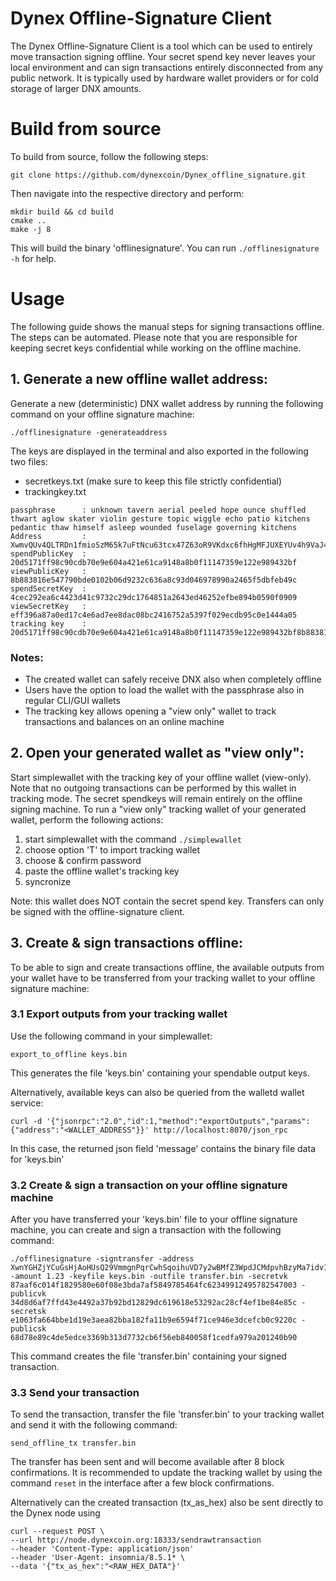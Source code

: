 # Dynex Offline-Signature Client

The Dynex Offline-Signature Client is a tool which can be used to entirely move transaction signing offline. Your secret spend key never leaves your local environment and can sign transactions entirely disconnected from any public network. It is typically used by hardware wallet providers or for cold storage of larger DNX amounts.

# Build from source

To build from source, follow the following steps:

```
git clone https://github.com/dynexcoin/Dynex_offline_signature.git
``` 

Then navigate into the respective directory and perform:

``` 
mkdir build && cd build
cmake ..
make -j 8
``` 

This will build the binary 'offlinesignature'. You can run ```./offlinesignature -h``` for help.

# Usage

The following guide shows the manual steps for signing transactions offline. The steps can be automated. Please note that you are responsible for keeping secret keys confidential while working on the offline machine. 

## 1. Generate a new offline wallet address:

Generate a new (deterministic) DNX wallet address by running the following command on your offline signature machine:

``` 
./offlinesignature -generateaddress 
``` 

The keys are displayed in the terminal and also exported in the following two files:

- secretkeys.txt (make sure to keep this file strictly confidential)
- trackingkey.txt

```
passphrase      : unknown tavern aerial peeled hope ounce shuffled thwart aglow skater violin gesture topic wiggle echo patio kitchens pedantic thaw himself asleep wounded fuselage governing kitchens
Address         : XwmvQUv4QLTRDn1fmioSzM65k7uFtNcu63tcx47Z63oR9VKdxc6fhHgMFJUXEYUv4h9VaJ4No4sapMAx6ExafKBK2YwVXDxjk
spendPublicKey  : 20d5171ff98c90cdb70e9e604a421e61ca9148a8b0f11147359e122e989432bf
viewPublicKey   : 8b883816e547790bde0102b06d9232c636a8c93d046978990a2465f5dbfeb49c
spendSecretKey  : 4cec292ea6c4423d41c9732c29dc1764851a2643ed46252efbe894b0590f0909
viewSecretKey   : eff396a87a0ed17c4e6ad7ee8dac08bc2416752a5397f029ecdb95c0e1444a05
tracking key    : 20d5171ff98c90cdb70e9e604a421e61ca9148a8b0f11147359e122e989432bf8b883816e547790bde0102b06d9232c636a8c93d046978990a2465f5dbfeb49c0000000000000000000000000000000000000000000000000000000000000000eff396a87a0ed17c4e6ad7ee8dac08bc2416752a5397f029ecdb95c0e1444a05
````

### Notes: 
- The created wallet can safely receive DNX also when completely offline
- Users have the option to load the wallet with the passphrase also in regular CLI/GUI wallets
- The tracking key allows opening a "view only" wallet to track transactions and balances on an online machine

## 2. Open your generated wallet as "view only":

Start simplewallet with the tracking key of your offline wallet (view-only). Note that no outgoing transactions can be performed by this wallet in tracking mode. The secret spendkeys will remain entirely on the offline signing machine. To run a "view only" tracking wallet of your generated wallet, perform the following actions:

1. start simplewallet with the command ```./simplewallet```
2. choose option 'T' to import tracking wallet
3. choose & confirm password
4. paste the offline wallet's tracking key
5. syncronize

Note: this wallet does NOT contain the secret spend key. Transfers can only be signed with the offline-signature client.

## 3. Create & sign transactions offline:

To be able to sign and create transactions offline, the available outputs from your wallet have to be transferred from your tracking wallet to your offline signature machine:

### 3.1 Export outputs from your tracking wallet

Use the following command in your simplewallet:

```
export_to_offline keys.bin
```

This generates the file 'keys.bin' containing your spendable output keys.

Alternatively, available keys can also be queried from the walletd wallet service:

```
curl -d '{"jsonrpc":"2.0","id":1,"method":"exportOutputs","params":{"address":"<WALLET_ADDRESS"}}' http://localhost:8070/json_rpc
```

In this case, the returned json field 'message' contains the binary file data for 'keys.bin'

### 3.2 Create & sign a transaction on your offline signature machine


After you have transferred your 'keys.bin' file to your offline signature machine, you can create and sign a transaction with the following command:


``` 
./offlinesignature -signtransfer -address XwnYGHZjYCuGsHjAoHUsQ29VmmgnPqrCwhSqoihuVD7y2wBMfZ3WpdJCMdpvhBzyMa7idv16Dj8FTRXuc1EaH8dq2ziAW8brZ -amount 1.23 -keyfile keys.bin -outfile transfer.bin -secretvk 87aaf6c014f1829580e60f08e3bda7af5849785464fc62349912495782547003 -publicvk 34d8d6af7ffd43e4492a37b92bd12829dc619618e53292ac28cf4ef1be84e85c -secretsk e1063fa664bbe1d19e3aea82bba182fa11b9e6594f71ce946e3dcefcb0c9220c -publicsk 68d78e89c4de5edce3369b313d7732cb6f56eb840058f1cedfa979a201240b90
```

This command creates the file 'transfer.bin' containing your signed transaction.

### 3.3 Send your transaction

To send the transaction, transfer the file 'transfer.bin' to your tracking wallet and send it with the following command:

``` 
send_offline_tx transfer.bin
``` 

The transfer has been sent and will become available after 8 block confirmations. It is recommended to update the tracking wallet by using the command ```reset``` in the interface after a few block confirmations.

Alternatively can the created transaction (tx_as_hex) also be sent directly to the Dynex node using 

```
curl --request POST \
--url http://node.dynexcoin.org:18333/sendrawtransaction
--header 'Content-Type: application/json'
--header 'User-Agent: insomnia/8.5.1* \
--data '{"tx_as_hex":"<RAW_HEX_DATA"}'
``` 



